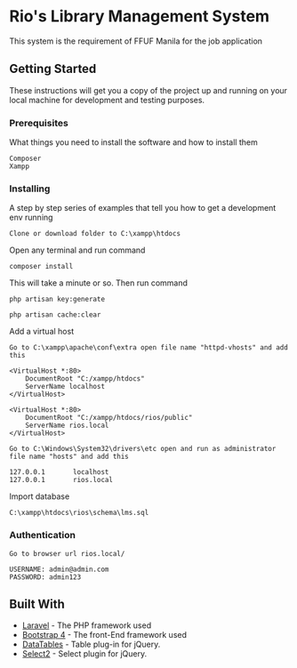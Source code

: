 # Rio's Library Management System

This system is the requirement of FFUF Manila for the job application

## Getting Started

These instructions will get you a copy of the project up and running on your local machine for development and testing purposes. 

### Prerequisites

What things you need to install the software and how to install them

```
Composer
Xampp
```

### Installing

A step by step series of examples that tell you how to get a development env running

```
Clone or download folder to C:\xampp\htdocs
```
Open any terminal and run command
```
composer install
```
This will take a minute or so. Then run command
```
php artisan key:generate

php artisan cache:clear
```
Add a virtual host
```
Go to C:\xampp\apache\conf\extra open file name "httpd-vhosts" and add this 

<VirtualHost *:80>
    DocumentRoot "C:/xampp/htdocs"
    ServerName localhost
</VirtualHost>

<VirtualHost *:80>
    DocumentRoot "C:/xampp/htdocs/rios/public"
    ServerName rios.local
</VirtualHost>
```

```
Go to C:\Windows\System32\drivers\etc open and run as administrator file name "hosts" and add this 

127.0.0.1       localhost
127.0.0.1       rios.local
```
Import database
```
C:\xampp\htdocs\rios\schema\lms.sql
```

### Authentication
```
Go to browser url rios.local/

USERNAME: admin@admin.com
PASSWORD: admin123
```

## Built With

* [Laravel](https://laravel.com/) - The PHP framework used
* [Bootstrap 4](https://getbootstrap.com/) - The front-End framework used
* [DataTables](https://rometools.github.io/rome/) - Table plug-in for jQuery.
* [Select2](https://select2.org/) - Select plugin for jQuery.